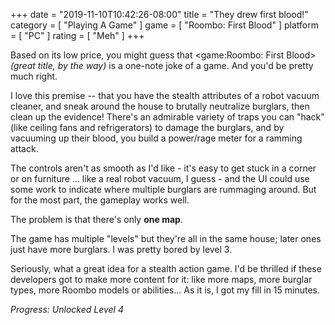 +++
date = "2019-11-10T10:42:26-08:00"
title = "They drew first blood!"
category = [ "Playing A Game" ]
game = [ "Roombo: First Blood" ]
platform = [ "PC" ]
rating = [ "Meh" ]
+++

Based on its low price, you might guess that <game:Roombo: First Blood> <i>(great title, by the way)</i> is a one-note joke of a game.  And you'd be pretty much right.

I love this premise -- that you have the stealth attributes of a robot vacuum cleaner, and sneak around the house to brutally neutralize burglars, then clean up the evidence!  There's an admirable variety of traps you can "hack" (like ceiling fans and refrigerators) to damage the burglars, and by vacuuming up their blood, you build a power/rage meter for a ramming attack.

The controls aren't as smooth as I'd like - it's easy to get stuck in a corner or on furniture ... like a real robot vacuum, I guess - and the UI could use some work to indicate where multiple burglars are rummaging around.  But for the most part, the gameplay works well.

The problem is that there's only <b>one map</b>.

The game has multiple "levels" but they're all in the same house; later ones just have more burglars.  I was pretty bored by level 3.

Seriously, what a great idea for a stealth action game.  I'd be thrilled if these developers got to make more content for it: like more maps, more burglar types, more Roombo models or abilities...  As it is, I got my fill in 15 minutes.

<i>Progress: Unlocked Level 4</i>
